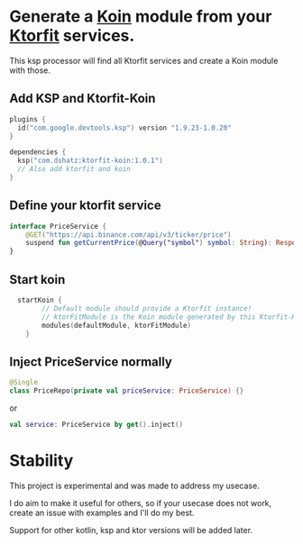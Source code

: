 # Generate a [Koin](https://github.com/InsertKoinIO/koin) module from your [Ktorfit](https://github.com/Foso/Ktorfit) services.

This ksp processor will find all Ktorfit services and create a Koin module with those.

## Add KSP and Ktorfit-Koin
```kotlin
plugins {
  id("com.google.devtools.ksp") version "1.9.23-1.0.20"
}

dependencies {
  ksp("com.dshatz:ktorfit-koin:1.0.1")
  // Also add ktorfit and koin
}
```

## Define your ktorfit service
```kotlin
interface PriceService {
    @GET("https://api.binance.com/api/v3/ticker/price")
    suspend fun getCurrentPrice(@Query("symbol") symbol: String): Response
}
```

## Start koin
```kotlin
  startKoin {
        // Default module should provide a Ktorfit instance!
        // ktorFitModule is the Koin module generated by this Ktorfit-Koin.
        modules(defaultModule, ktorFitModule)
    }
```

## Inject PriceService normally
```kotlin
@Single
class PriceRepo(private val priceService: PriceService) {}
```

or 

```kotlin
val service: PriceService by get().inject()
```

# Stability

This project is experimental and was made to address my usecase. 

I do aim to make it useful for others, so if your usecase does not work, create an issue with examples and I'll do my best.

Support for other kotlin, ksp and ktor versions will be added later.

